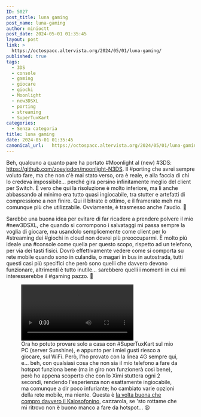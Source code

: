 ```yaml
---
ID: 5027
post_title: luna gaming
post_name: luna-gaming
author: minioctt
post_date: 2024-05-01 01:35:45
layout: post
link: >
  https://octospacc.altervista.org/2024/05/01/luna-gaming/
published: true
tags:
  - 3DS
  - console
  - gaming
  - giocare
  - giochi
  - Moonlight
  - new3DSXL
  - porting
  - streaming
  - SuperTuxKart
categories:
  - Senza categoria
title: luna gaming
date: 2024-05-01 01:35:45
canonical_url:   https://octospacc.altervista.org/2024/05/01/luna-gaming/
---
```

<!-- wp:paragraph -->
<p>Beh, qualcuno a quanto pare ha portato #Moonlight al (new) #3DS: <a href="https://github.com/zoeyjodon/moonlight-N3DS">https://github.com/zoeyjodon/moonlight-N3DS</a>. Il #porting che avrei sempre voluto fare, ma che non c'è mai stato verso, ora è reale, e alla faccia di chi lo credeva impossibile... perché gira persino infinitamente meglio del client per Switch. È vero che qui la risoluzione è molto inferiore, ma lì anche abbassando al minimo era tutto quasi ingiocabile, tra stutter e artefatti di compressione a non finire. Qui il bitrate è ottimo, e il framerate meh ma comunque più che utilizzabile. Ovviamente, è trasmesso anche l'audio. 🐔</p>
<!-- /wp:paragraph -->

<!-- wp:paragraph -->
<p>Sarebbe una buona idea per evitare di far ricadere a prendere polvere il mio #new3DSXL, che quando si corrompono i salvataggi mi passa sempre la voglia di giocare, ma usandolo semplicemente come client per lo #streaming dei #giochi in cloud non dovrei più preoccuparmi. È molto più ideale una #console come quella per questo scopo, rispetto ad un telefono, per via dei tasti fisici. Dovrò effettivamente vedere come si comporta su rete mobile quando sono in culandia, o magari in bus in autostrada, tutti questi casi più specifici che però sono quelli che davvero devono funzionare, altrimenti è tutto inutile... sarebbero quelli i momenti in cui mi interesserebbe il #gaming pazzo. 🐙</p>
<!-- /wp:paragraph -->

<!-- wp:paragraph -->
<p></p>
<!-- /wp:paragraph -->

<!-- wp:video {"id":5026} -->
<figure class="wp-block-video"><video controls src="{{site.cdnurl}}/assets/uploads/2024/05/VID_20240430_2335210.mp4"></video><figcaption class="wp-element-caption">Ora ho potuto provare solo a casa con #SuperTuxKart sul mio PC (server Sunshine), e appunto per i miei gusti riesco a giocare, sul WiFi. Però, l'ho provato con la linea 4G sempre qui, e... beh, con qualsiasi cosa che non sia il mio telefono a fare da hotspot funziona bene (ma in giro non funzionerà così bene), però ho appena scoperto che con lo Ximi stuttera ogni 2 secondi, rendendo l'esperienza non esattamente ingiocabile, ma comunque a dir poco infuriante; ho cambiato varie opzioni della rete mobile, ma niente. Questa è <a href="https://octospacc.altervista.org/2024/03/19/adrode-trolling-sempre-peggio/">la volta buona che compro davvero il Kaiosofonino</a>, cazzarola, se 'sto rottame che mi ritrovo non è buono manco a fare da hotspot... 😩</figcaption></figure>
<!-- /wp:video -->